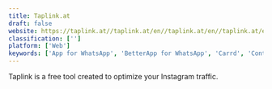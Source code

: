 ```yaml
---
title: Taplink.at
draft: false 
website: https://taplink.at//taplink.at/en//taplink.at/en//taplink.at/en//taplink.at/en//taplink.at/en//taplink.at/en/
classification: ['']
platform: ['Web']
keywords: ['App for WhatsApp', 'BetterApp for WhatsApp', 'Carrd', 'ContactUp', 'FanLove', 'Green Messenger', 'Hype Link', 'ItsMyURLS', 'Last Link', 'Linkkle', 'Linkr.in', 'Litelink.at', 'LynkMe.io', 'Releans', 'Sesame Chat', 'about.me', 'iLink', 'lnks.to']
---
```

Taplink is a free tool created to optimize your Instagram traffic.